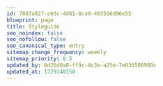```yaml
---
id: 7087a827-c03c-4d01-8ca9-463516d96e55
blueprint: page
title: Styleguide
seo_noindex: false
seo_nofollow: false
seo_canonical_type: entry
sitemap_change_frequency: weekly
sitemap_priority: 0.5
updated_by: 6d26d0a8-ff9c-4c3e-a25e-7e036508908c
updated_at: 1729148150
---
```

